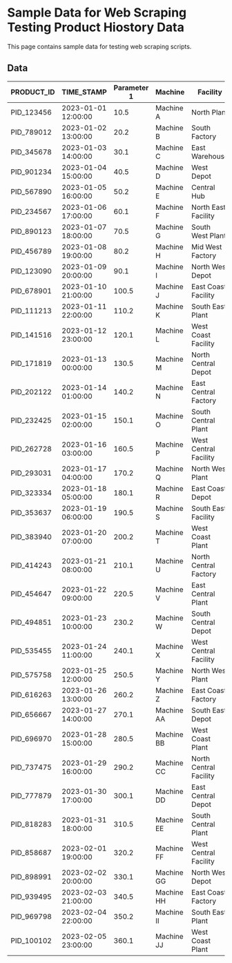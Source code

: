 # Sample Data for Web Scraping Testing Product Hiostory Data

This page contains sample data for testing web scraping scripts.

## Data

| PRODUCT_ID | TIME_STAMP | Parameter 1 | Machine | Facility | Location | QTY | Unit 1 |
| --- | --- | --- | --- | --- | --- | --- | --- |
| PID_123456 | 2023-01-01 12:00:00 | 10.5 | Machine A | North Plant | New York | 100 | Unit A |
| PID_789012 | 2023-01-02 13:00:00 | 20.2 | Machine B | South Factory | Los Angeles | 200 | Unit B |
| PID_345678 | 2023-01-03 14:00:00 | 30.1 | Machine C | East Warehouse | Chicago | 300 | Unit C |
| PID_901234 | 2023-01-04 15:00:00 | 40.5 | Machine D | West Depot | Houston | 400 | Unit D |
| PID_567890 | 2023-01-05 16:00:00 | 50.2 | Machine E | Central Hub | Phoenix | 500 | Unit E |
| PID_234567 | 2023-01-06 17:00:00 | 60.1 | Machine F | North East Facility | Philadelphia | 600 | Unit F |
| PID_890123 | 2023-01-07 18:00:00 | 70.5 | Machine G | South West Plant | San Antonio | 700 | Unit G |
| PID_456789 | 2023-01-08 19:00:00 | 80.2 | Machine H | Mid West Factory | San Diego | 800 | Unit H |
| PID_123090 | 2023-01-09 20:00:00 | 90.1 | Machine I | North West Depot | Dallas | 900 | Unit I |
| PID_678901 | 2023-01-10 21:00:00 | 100.5 | Machine J | East Coast Facility | San Jose | 1000 | Unit J |
| PID_111213 | 2023-01-11 22:00:00 | 110.2 | Machine K | South East Plant | Jacksonville | 1100 | Unit K |
| PID_141516 | 2023-01-12 23:00:00 | 120.1 | Machine L | West Coast Facility | Seattle | 1200 | Unit L |
| PID_171819 | 2023-01-13 00:00:00 | 130.5 | Machine M | North Central Depot | Minneapolis | 1300 | Unit M |
| PID_202122 | 2023-01-14 01:00:00 | 140.2 | Machine N | East Central Factory | Indianapolis | 1400 | Unit N |
| PID_232425 | 2023-01-15 02:00:00 | 150.1 | Machine O | South Central Plant | Oklahoma City | 1500 | Unit O |
| PID_262728 | 2023-01-16 03:00:00 | 160.5 | Machine P | West Central Facility | Denver | 1600 | Unit P |
| PID_293031 | 2023-01-17 04:00:00 | 170.2 | Machine Q | North West Plant | Portland | 1700 | Unit Q |
| PID_323334 | 2023-01-18 05:00:00 | 180.1 | Machine R | East Coast Depot | Boston | 1800 | Unit R |
| PID_353637 | 2023-01-19 06:00:00 | 190.5 | Machine S | South East Facility | Miami | 1900 | Unit S |
| PID_383940 | 2023-01-20 07:00:00 | 200.2 | Machine T | West Coast Plant | San Francisco | 2000 | Unit T |
| PID_414243 | 2023-01-21 08:00:00 | 210.1 | Machine U | North Central Factory | Kansas City | 2100 | Unit U |
| PID_454647 | 2023-01-22 09:00:00 | 220.5 | Machine V | East Central Plant | Columbus | 2200 | Unit V |
| PID_494851 | 2023-01-23 10:00:00 | 230.2 | Machine W | South Central Depot | Memphis | 2300 | Unit W |
| PID_535455 | 2023-01-24 11:00:00 | 240.1 | Machine X | West Central Facility | Las Vegas | 2400 | Unit X |
| PID_575758 | 2023-01-25 12:00:00 | 250.5 | Machine Y | North West Plant | Sacramento | 2500 | Unit Y |
| PID_616263 | 2023-01-26 13:00:00 | 260.2 | Machine Z | East Coast Factory | Baltimore | 2600 | Unit Z |
| PID_656667 | 2023-01-27 14:00:00 | 270.1 | Machine AA | South East Depot | Nashville | 2700 | Unit AA |
| PID_696970 | 2023-01-28 15:00:00 | 280.5 | Machine BB | West Coast Plant | Oakland | 2800 | Unit BB |
| PID_737475 | 2023-01-29 16:00:00 | 290.2 | Machine CC | North Central Facility | Milwaukee | 2900 | Unit CC |
| PID_777879 | 2023-01-30 17:00:00 | 300.1 | Machine DD | East Central Depot | Detroit | 3000 | Unit DD |
| PID_818283 | 2023-01-31 18:00:00 | 310.5 | Machine EE | South Central Plant | Louisville | 3100 | Unit EE |
| PID_858687 | 2023-02-01 19:00:00 | 320.2 | Machine FF | West Central Facility | Albuquerque | 3200 | Unit FF |
| PID_898991 | 2023-02-02 20:00:00 | 330.1 | Machine GG | North West Depot | Tucson | 3300 | Unit GG |
| PID_939495 | 2023-02-03 21:00:00 | 340.5 | Machine HH | East Coast Factory | Pittsburgh | 3400 | Unit HH |
| PID_969798 | 2023-02-04 22:00:00 | 350.2 | Machine II | South East Plant | Charlotte | 3500 | Unit II |
| PID_100102 | 2023-02-05 23:00:00 | 360.1 | Machine JJ | West Coast Plant | San Diego | 3600 | Unit JJ |
